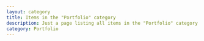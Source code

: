 ```yaml
---
layout: category
title: Items in the "Portfolio" category
description: Just a page listing all items in the "Portfolio" category
category: Portfolio
---
```

